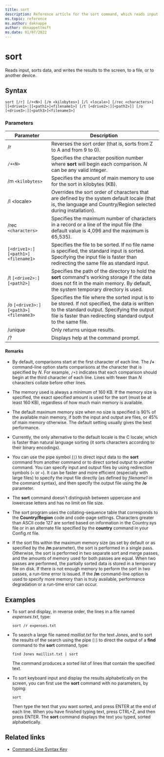 ```yaml
---
title: sort
description: Reference article for the sort command, which reads input, sorts data, and writes the results to the screen, to a file, or to another device.
ms.topic: reference
ms.author: daknappe
author: dknappettmsft
ms.date: 01/07/2022
---
```


# sort

Reads input, sorts data, and writes the results to the screen, to a file, or to another device.

## Syntax

```
sort [/r] [/+<N>] [/m <kilobytes>] [/l <locale>] [/rec <characters>] [[<drive1>:][<path1>]<filename1>] [/t [<drive2>:][<path2>]] [/o [<drive3>:][<path3>]<filename3>]
```

### Parameters

| Parameter | Description |
|--|--|
| /r | Reverses the sort order (that is, sorts from Z to A and from 9 to 0). |
| `/+<N>` | Specifies the character position number where **sort** will begin each comparison. *N* can be any valid integer. |
| /m `<kilobytes>` | Specifies the amount of main memory to use for the sort in kilobytes (KB). |
| /l \<locale> | Overrides the sort order of characters that are defined by the system default locale (that is, the language and Country/Region selected during installation). |
| /rec `<characters>` | Specifies the maximum number of characters in a record or a line of the input file (the default value is 4,096 and the maximum is 65,535). |
| `[<drive1>:][<path1>]<filename1>` | Specifies the file to be sorted. If no file name is specified, the standard input is sorted. Specifying the input file is faster than redirecting the same file as standard input. |
| /t `[<drive2>:][<path2>]` | Specifies the path of the directory to hold the **sort** command's working storage if the data does not fit in the main memory. By default, the system temporary directory is used. |
| /o `[<drive3>:][<path3>]<filename3>` | Specifies the file where the sorted input is to be stored. If not specified, the data is written to the standard output. Specifying the output file is faster than redirecting standard output to the same file. |
| /unique | Only returns unique results. |
| /? | Displays help at the command prompt. |

#### Remarks

- By default, comparisons start at the first character of each line. The **/+** command-line option starts comparisons at the character that is specified by *N*. For example, `/+3` indicates that each comparison should begin at the third character of each line. Lines with fewer than *N* characters collate before other lines.

- The memory used is always a minimum of 160 KB. If the memory size is specified, the exact specified amount is used for the sort (must be at least 160 KB), regardless of how much main memory is available.

- The default maximum memory size when no size is specified is 90% of the available main memory, if both the input and output are files, or 45% of main memory otherwise. The default setting usually gives the best performance.

- Currently, the only alternative to the default locale is the C locale, which is faster than natural language sorting (it sorts characters according to their binary encodings).

- You can use the pipe symbol (`|`) to direct input data to the **sort** command from another command or to direct sorted output to another command. You can specify input and output files by using redirection symbols (`<` or `>`). It can be faster and more efficient (especially with large files) to specify the input file directly (as defined by *filename1* in the command syntax), and then specify the output file using the **/o** parameter.

- The **sort** command doesn't distinguish between uppercase and lowercase letters and has no limit on file size.

- The sort program uses the collating-sequence table that corresponds to the **Country/Region** code and code-page settings. Characters greater than ASCII code 127 are sorted based on information in the Country.sys file or in an alternate file specified by the **country** command in your Config.nt file.

- If the sort fits within the maximum memory size (as set by default or as specified by the **/m** parameter), the sort is performed in a single pass. Otherwise, the sort is performed in two separate sort and merge passes, and the amounts of memory used for both passes are equal. When two passes are performed, the partially sorted data is stored in a temporary file on disk. If there is not enough memory to perform the sort in two passes, a run-time error is issued. If the **/m** command-line option is used to specify more memory than is truly available, performance degradation or a run-time error can occur.

## Examples

- To sort and display, in reverse order, the lines in a file named *expenses.txt*, type:

    ```
    sort /r expenses.txt
    ```

- To search a large file named *maillist.txt* for the text *Jones*, and to sort the results of the search using the pipe (`|`) to direct the output of a **find** command to the **sort** command, type:

    ```
    find Jones maillist.txt | sort
    ```

    The command produces a sorted list of lines that contain the specified text.

- To sort keyboard input and display the results alphabetically on the screen, you can first use the **sort** command with no parameters, by typing:

    ```
    sort
    ```

    Then type the text that you want sorted, and press ENTER at the end of each line. When you have finished typing text, press CTRL+Z, and then press ENTER. The **sort** command displays the text you typed, sorted alphabetically.

## Related links

- [Command-Line Syntax Key](command-line-syntax-key.md)
